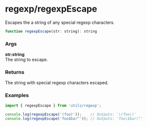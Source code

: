 regexp/regexpEscape
===================
Escapes the a string of any special regexp characters.

```js
function regexpEscape(str: string): string
```

### Args

**str:string**  
The string to escape.

### Returns
The string with special regexp characters escaped.

### Examples

```js
import { regexpEscape } from 'utils/regexp';

console.log(regexpEscape('(foo)'));    // Outputs: '\(foo\)'
console.log(regexpEscape('foo$bar^')); // Outputs: 'foo\$bar\^'
```
